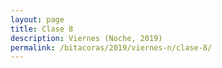 ```yaml
---
layout: page
title: Clase 8
description: Viernes (Noche, 2019)
permalink: /bitacoras/2019/viernes-n/clase-8/
---
```


